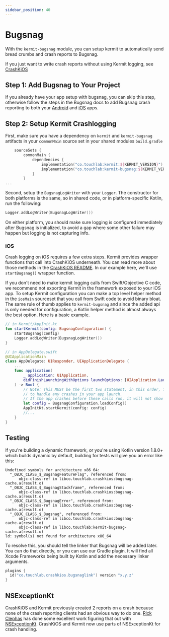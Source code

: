 ```yaml
---
sidebar_position: 40
---
```


# Bugsnag

With the `kermit-bugsnag` module, you can setup kermit to automatically send bread crumbs and crash reports to Bugsnag.

If you just want to write crash reports without using Kermit logging, see [CrashKiOS](https://github.com/touchlab/CrashKiOS)

## Step 1: Add Bugsnag to Your Project
If you already have your app setup with bugsnag, you can skip this step, otherwise follow the steps in the Bugsnag docs 
to add Bugsnag crash reporting to both your [Android](https://docs.bugsnag.com/platforms/android/) and [iOS](https://docs.bugsnag.com/platforms/ios/) apps.

## Step 2: Setup Kermit Crashlogging 
First, make sure you have a dependency on `kermit` and `kermit-bugsnag` artifacts in your `commonMain` source set in 
your shared modules `build.gradle`
```kotlin
    sourceSets {
        commonMain {
            dependencies {
                implementation("co.touchlab:kermit:${KERMIT_VERSION}")
                implementation("co.touchlab:kermit-bugsnag:${KERMIT_VERSION}")
            }
        }
...
```

Second, setup the `BugsnagLogWriter` with your `Logger`. The constructor for both platforms is the same, so in
shared code, or in platform-specific Kotlin, run the following:

```kotlin
Logger.addLogWriter(BugsnagLogWriter())
```

On either platform, you should make sure logging is configured immediately after Bugsnag is initialized, to avoid
a gap where some other failure may happen but logging is not capturing info.

### iOS

Crash logging on iOS requires a few extra steps. Kermit provides wrapper functions that call into CrashKiOS underneath. You can read more about those methods in the [CrashKiOS README](https://github.com/touchlab/CrashKiOS). In our example here, we'll use `startBugsnag()` wrapper function.

If you don't need to make kermit logging calls from Swift/Objective C code, we recommend not exporting Kermit in the 
framework exposed to your iOS app. To setup Kermit configuration you can make a top level helper method in the `iosMain` 
sourceset that you call from Swift code to avoid binary bloat. The same rule of thumb applies to `kermit-bugsnag` and 
since the added api is only needed for configuration, a Kotlin helper method is almost always the best option. Here is a basic example.

```kotlin
// in Kermit/AppInit.kt
fun startKermit(config: BugsnagConfiguration) {
    startBugsnag(config)
    Logger.addLogWriter(BugsnagLogWriter())  
}
```

```swift
// in AppDelegate.swift
@UIApplicationMain
class AppDelegate: UIResponder, UIApplicationDelegate {
    ...
    func application(
        _ application: UIApplication, 
        didFinishLaunchingWithOptions launchOptions: [UIApplication.LaunchOptionsKey: Any]?
    ) -> Bool {
        // Note: This MUST be the first two statement, in this order, for Kermit and Bugsnag
        // to handle any crashes in your app launch. 
        // If the app crashes before these calls run, it will not show up properly in the dashboard
        let config = BugsnagConfiguration.loadConfig()
        AppInitKt.startKermit(config: config)
        //...
    }
}
```

## Testing

If you're building a dynamic framework, or you're using Kotlin version 1.8.0+ which builds dynamic by default,
building for tests will give you an error like this:
```shell
Undefined symbols for architecture x86_64:
  "_OBJC_CLASS_$_BugsnagFeatureFlag", referenced from:
      objc-class-ref in libco.touchlab.crashkios:bugsnag-cache.a(result.o)
  "_OBJC_CLASS_$_BugsnagStackframe", referenced from:
      objc-class-ref in libco.touchlab.crashkios:bugsnag-cache.a(result.o)
  "_OBJC_CLASS_$_BugsnagError", referenced from:
      objc-class-ref in libco.touchlab.crashkios:bugsnag-cache.a(result.o)
  "_OBJC_CLASS_$_Bugsnag", referenced from:
      objc-class-ref in libco.touchlab.crashkios:bugsnag-cache.a(result.o)
      objc-class-ref in libco.touchlab:kermit-bugsnag-cache.a(result.o)
ld: symbol(s) not found for architecture x86_64
```

To resolve this, you should tell the linker that Bugsnag will be added later. You can do that directly, or you can use our Gradle plugin. It will find all Xcode Frameworks being built by Kotlin and add the necessary linker arguments.

```kotlin
plugins {
  id("co.touchlab.crashkios.bugsnaglink") version "x.y.z"
}
```

## NSExceptionKt

CrashKiOS and Kermit previously created 2 reports on a crash because none of the crash reporting clients had an obvious way to do one. [Rick Clephas](https://github.com/rickclephas) has done some excellent work figuring that out with [NSExceptionKt](https://github.com/rickclephas/NSExceptionKt). CrashKiOS and Kermit now use parts of NSExceptionKt for crash handling.
